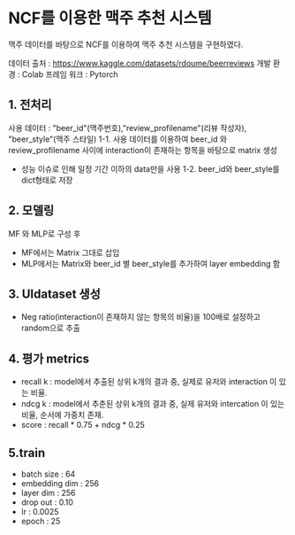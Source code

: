 # NCF를 이용한 맥주 추천 시스템
맥주 데이터를 바탕으로 NCF를 이용하여 맥주 추천 시스템을 구현하였다.

데이터 출처 : https://www.kaggle.com/datasets/rdoume/beerreviews
개발 환경 : Colab
프레임 워크 : Pytorch

## 1. 전처리
사용 데이터 : "beer_id"(맥주번호),"review_profilename"(리뷰 작성자), "beer_style"(맥주 스타일)
1-1. 사용 데이터를 이용하여 beer_id 와 review_profilename 사이에 interaction이 존재하는 항목을 바탕으로 matrix 생성
- 성능 이슈로 인해 일정 기간 이하의 data만을 사용
1-2. beer_id와 beer_style를 dict형태로 저장

## 2. 모델링
MF 와 MLP로 구성 후
- MF에서는 Matrix 그대로 삽입
- MLP에서는 Matrix와 beer_id 별 beer_style를 추가하여 layer embedding 함

## 3. UIdataset 생성
- Neg ratio(interaction이 존재하지 않는 항목의 비율)을 100배로 설정하고 random으로 추출

## 4. 평가 metrics 
- recall k : model에서 추출된 상위 k개의 결과 중, 실제로 유저와 interaction 이 있는 비율.
- ndcg k : model에서 추춘된 상위 k개의 결과 중, 실제 유저와 intercation 이 있는 비율, 순서에 가중치 존재.
- score : recall * 0.75 + ndcg * 0.25

## 5.train
- batch size : 64
- embedding dim : 256
- layer dim : 256
- drop out : 0.10
- lr : 0.0025
- epoch : 25

